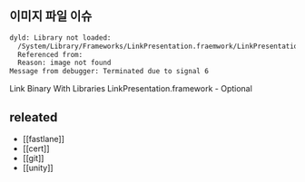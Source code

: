 ## 이미지 파일 이슈

```sh
dyld: Library not loaded:
  /System/Library/Frameworks/LinkPresentation.fraemwork/LinkPresentation
  Referenced from: 
  Reason: image not found
Message from debugger: Terminated due to signal 6
```
Link Binary With Libraries
  LinkPresentation.framework - Optional


## releated
- [[fastlane]]
- [[cert]]
- [[git]]
- [[unity]]
